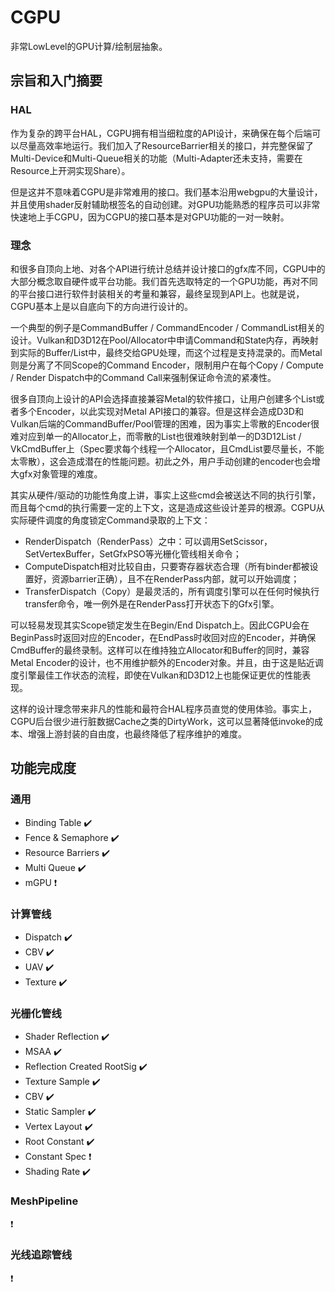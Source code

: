 # CGPU
非常LowLevel的GPU计算/绘制层抽象。

## 宗旨和入门摘要

### HAL

作为复杂的跨平台HAL，CGPU拥有相当细粒度的API设计，来确保在每个后端可以尽量高效率地运行。我们加入了ResourceBarrier相关的接口，并完整保留了Multi-Device和Multi-Queue相关的功能（Multi-Adapter还未支持，需要在Resource上开洞实现Share）。

但是这并不意味着CGPU是非常难用的接口。我们基本沿用webgpu的大量设计，并且使用shader反射辅助根签名的自动创建。对GPU功能熟悉的程序员可以非常快速地上手CGPU，因为CGPU的接口基本是对GPU功能的一对一映射。

### 理念

和很多自顶向上地、对各个API进行统计总结并设计接口的gfx库不同，CGPU中的大部分概念取自硬件或平台功能。我们首先选取特定的一个GPU功能，再对不同的平台接口进行软件封装相关的考量和兼容，最终呈现到API上。也就是说，CGPU基本上是以自底向下的方向进行设计的。

一个典型的例子是CommandBuffer / CommandEncoder / CommandList相关的设计。Vulkan和D3D12在Pool/Allocator中申请Command和State内存，再映射到实际的Buffer/List中，最终交给GPU处理，而这个过程是支持混录的。而Metal则是分离了不同Scope的Command Encoder，限制用户在每个Copy / Compute / Render Dispatch中的Command Call来强制保证命令流的紧凑性。

很多自顶向上设计的API会选择直接兼容Metal的软件接口，让用户创建多个List或者多个Encoder，以此实现对Metal API接口的兼容。但是这样会造成D3D和Vulkan后端的CommandBuffer/Pool管理的困难，因为事实上零散的Encoder很难对应到单一的Allocator上，而零散的List也很难映射到单一的D3D12List / VkCmdBuffer上（Spec要求每个线程一个Allocator，且CmdList要尽量长，不能太零散），这会造成潜在的性能问题。初此之外，用户手动创建的encoder也会增大gfx对象管理的难度。

其实从硬件/驱动的功能性角度上讲，事实上这些cmd会被送达不同的执行引擎，而且每个cmd的执行需要一定的上下文，这是造成这些设计差异的根源。CGPU从实际硬件调度的角度锁定Command录取的上下文：

- RenderDispatch（RenderPass）之中：可以调用SetScissor，SetVertexBuffer，SetGfxPSO等光栅化管线相关命令；
- ComputeDispatch相对比较自由，只要寄存器状态合理（所有binder都被设置好，资源barrier正确），且不在RenderPass内部，就可以开始调度；
- TransferDispatch（Copy）是最灵活的，所有调度引擎可以在任何时候执行transfer命令，唯一例外是在RenderPass打开状态下的Gfx引擎。

可以轻易发现其实Scope锁定发生在Begin/End Dispatch上。因此CGPU会在BeginPass时返回对应的Encoder，在EndPass时收回对应的Encoder，并确保CmdBuffer的最终录制。这样可以在维持独立Allocator和Buffer的同时，兼容Metal Encoder的设计，也不用维护额外的Encoder对象。并且，由于这是贴近调度引擎最佳工作状态的流程，即使在Vulkan和D3D12上也能保证更优的性能表现。

这样的设计理念带来非凡的性能和最符合HAL程序员直觉的使用体验。事实上，CGPU后台很少进行脏数据Cache之类的DirtyWork，这可以显著降低invoke的成本、增强上游封装的自由度，也最终降低了程序维护的难度。

## 功能完成度

### 通用
- Binding Table :heavy_check_mark:
- Fence & Semaphore :heavy_check_mark:
- Resource Barriers :heavy_check_mark:
- Multi Queue :heavy_check_mark:
- mGPU :heavy_exclamation_mark:

### 计算管线
- Dispatch :heavy_check_mark:
- CBV :heavy_check_mark:
- UAV :heavy_check_mark:
- Texture :heavy_check_mark:

### 光栅化管线
- Shader Reflection :heavy_check_mark:
- MSAA :heavy_check_mark: 
- Reflection Created RootSig :heavy_check_mark:
- Texture Sample :heavy_check_mark:
- CBV :heavy_check_mark:
- Static Sampler :heavy_check_mark:
- Vertex Layout :heavy_check_mark:
- Root Constant :heavy_check_mark:
- Constant Spec :heavy_exclamation_mark:
- Shading Rate :heavy_check_mark:

### MeshPipeline

:heavy_exclamation_mark:

### 光线追踪管线

:heavy_exclamation_mark:
